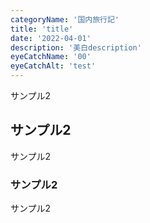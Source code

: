 ```yaml
---
categoryName: '国内旅行記'
title: 'title'
date: '2022-04-01'
description: '美白description'
eyeCatchName: '00'
eyeCatchAlt: 'test'
---
```



サンプル2

## サンプル2

サンプル2

### サンプル2

サンプル2
